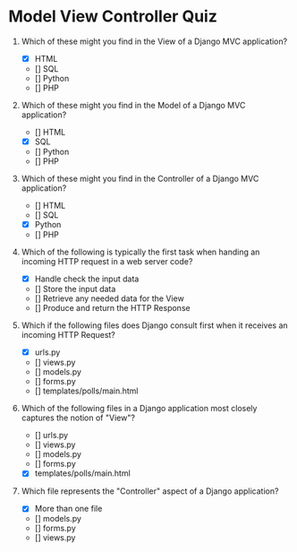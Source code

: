 # Model View Controller Quiz

1. Which of these might you find in the View of a Django MVC application?
   - [x] HTML
   - [] SQL 
   - [] Python
   - [] PHP

2. Which of these might you find in the Model of a Django MVC application?
   - [] HTML
   - [x] SQL 
   - [] Python
   - [] PHP

3. Which of these might you find in the Controller of a Django MVC application?
   - [] HTML
   - [] SQL 
   - [x] Python
   - [] PHP
4. Which of the following is typically the first task when handing an incoming HTTP request in a web server code?
   - [x] Handle check the input data 
   - [] Store the input data
   - [] Retrieve any needed data for the View
   - [] Produce and return the HTTP Response

5. Which if the following files does Django consult first when it receives an incoming HTTP Request?
   - [x] urls.py
   - [] views.py
   - [] models.py
   - [] forms.py
   - [] templates/polls/main.html
   
6. Which of the following files in a Django application most closely captures the notion of "View"?
   - [] urls.py
   - [] views.py
   - [] models.py
   - [] forms.py
   - [x] templates/polls/main.html
   
7. Which file represents the "Controller" aspect of a Django application?
   - [x] More than one file
   - [] models.py
   - [] forms.py
   - [] views.py
 
